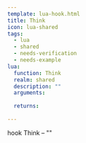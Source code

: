 ```yaml
---
template: lua-hook.html
title: Think
icon: lua-shared
tags:
  - lua
  - shared
  - needs-verification
  - needs-example
lua:
  function: Think
  realm: shared
  description: ""
  arguments:
  
  returns:
    
---
```


<div class="lua__search__keywords">
hook Think &#x2013; ""
</div>

